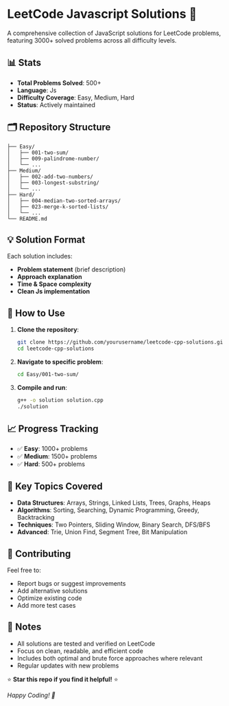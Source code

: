 # LeetCode Javascript Solutions 🚀

A comprehensive collection of JavaScript solutions for LeetCode problems, featuring 3000+ solved problems across all difficulty levels.

## 📊 Stats

- **Total Problems Solved**: 500+
- **Language**: Js
- **Difficulty Coverage**: Easy, Medium, Hard
- **Status**: Actively maintained

## 🗂️ Repository Structure

```
├── Easy/
│   ├── 001-two-sum/
│   ├── 009-palindrome-number/
│   └── ...
├── Medium/
│   ├── 002-add-two-numbers/
│   ├── 003-longest-substring/
│   └── ...
├── Hard/
│   ├── 004-median-two-sorted-arrays/
│   ├── 023-merge-k-sorted-lists/
│   └── ...
└── README.md
```

## 💡 Solution Format

Each solution includes:
- **Problem statement** (brief description)
- **Approach explanation**
- **Time & Space complexity**
- **Clean Js implementation**

## 🔧 How to Use

1. **Clone the repository**:
   ```bash
   git clone https://github.com/yourusername/leetcode-cpp-solutions.git
   cd leetcode-cpp-solutions
   ```

2. **Navigate to specific problem**:
   ```bash
   cd Easy/001-two-sum/
   ```

3. **Compile and run**:
   ```bash
   g++ -o solution solution.cpp
   ./solution
   ```

## 📈 Progress Tracking

- ✅ **Easy**: 1000+ problems
- ✅ **Medium**: 1500+ problems  
- ✅ **Hard**: 500+ problems

## 🎯 Key Topics Covered

- **Data Structures**: Arrays, Strings, Linked Lists, Trees, Graphs, Heaps
- **Algorithms**: Sorting, Searching, Dynamic Programming, Greedy, Backtracking
- **Techniques**: Two Pointers, Sliding Window, Binary Search, DFS/BFS
- **Advanced**: Trie, Union Find, Segment Tree, Bit Manipulation

## 🤝 Contributing

Feel free to:
- Report bugs or suggest improvements
- Add alternative solutions
- Optimize existing code
- Add more test cases

## 📝 Notes

- All solutions are tested and verified on LeetCode
- Focus on clean, readable, and efficient code
- Includes both optimal and brute force approaches where relevant
- Regular updates with new problems


⭐ **Star this repo if you find it helpful!** ⭐

*Happy Coding! 🎉*
